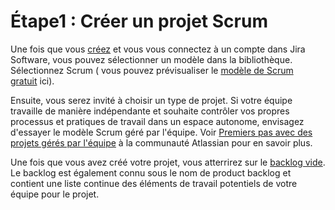 # Étape1 : Créer un projet Scrum 

Une fois que vous [créez](https://www.atlassian.com/software/jira/free) et vous vous connectez à un compte dans Jira Software, vous pouvez sélectionner un modèle dans la bibliothèque. Sélectionnez Scrum ( vous pouvez prévisualiser le [modèle de Scrum gratuit](https://www.atlassian.com/software/jira/templates/scrum) ici).

Ensuite, vous serez invité à choisir un type de projet. Si votre équipe travaille de manière indépendante et souhaite contrôler vos propres processus et pratiques de travail dans un espace autonome, envisagez d'essayer le modèle Scrum géré par l'équipe. Voir [Premiers pas avec des projets gérés par l'équipe](https://community.atlassian.com/t5/Next-gen-articles/Getting-started-with-next-gen-projects/ba-p/914448) à la communauté Atlassian pour en savoir plus.

Une fois que vous avez créé votre projet, vous atterrirez sur le [backlog vide](https://www.atlassian.com/agile/scrum/backlogs). Le backlog est également connu sous le nom de product backlog et contient une liste continue des éléments de travail potentiels de votre équipe pour le projet.
